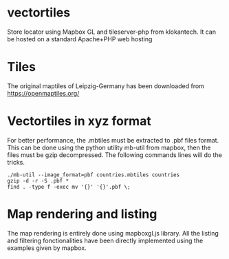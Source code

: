 # vectortiles
Store locator using Mapbox GL and tileserver-php from klokantech.
It can be hosted on a standard Apache+PHP web hosting

# Tiles
The original maptiles of Leipzig-Germany has been downloaded from https://openmaptiles.org/

# Vectortiles in xyz format
For better performance, the .mbtiles must be extracted to .pbf files format. This can be done using the python utility mb-util from mapbox, then the files must be gzip decompressed. The following commands lines will do the tricks.

```
./mb-util --image_format=pbf countries.mbtiles countries
gzip -d -r -S .pbf *
find . -type f -exec mv '{}' '{}'.pbf \;
```
# Map rendering and listing
The map rendering is entirely done using mapboxgl.js library. All the listing and filtering fonctionalities have been directly implemented using the examples given by mapbox.
